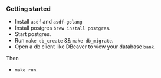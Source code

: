 ### Getting started

- Install `asdf` and `asdf-golang`
- Install postgres `brew install postgres`.
- Start postgres.
- Run `make db_create` && `make db_migrate`.
- Open a db client like DBeaver to view your database `bank`.

Then

- `make run`.
